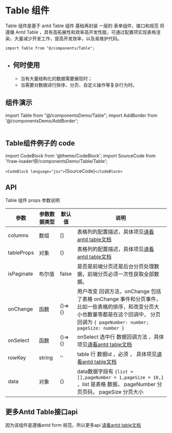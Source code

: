 # Table 组件

Table  组件是基于 antd Table  组件 基础再封装 一层的 表单组件，接口和规范 将遵循 Antd  Table ，具有高拓展性和效率高开发性能，可通过配置项实现表格渲染，大量减少开发工作，提高开发效率，以及易维护代码。

```
import Table from "@/components/Table";
```

- ## 何时使用

  - 当有大量结构化的数据需要展现时；
  - 当需要对数据进行排序、分页、自定义操作等复杂行为时。

## 组件演示

import Table  from   "@/componentsDemo/Table";
import AddBorder from '@/componentsDemo/AddBorder';

<AddBorder> 
  <Table> </Table>
</AddBorder>

## Table组件例子的 code

import CodeBlock from '@theme/CodeBlock';
import  SourceCode  from '!!raw-loader!@/componentsDemo/Table/Table';

`<CodeBlock language="jsx">`{SourceCode}`</CodeBlock>`

## API

Table 组件 props
参数说明

| 参数       | 参数数据类型 | 默认值 | 说明                                                                                                                                                                                  |
| ---------- | ------------ | ------ | ------------------------------------------------------------------------------------------------------------------------------------------------------------------------------------- |
| columns    | 数组         | []     | 表格列的配置描述，具体项见[请看antd table文档](https://ant-design.antgroup.com/components/table-cn#column)                                                                               |
| tableProps | 对象         | {}     | 表格列的配置描述，具体项见[请看antd table文档](https://ant-design.antgroup.com/components/table-cn)                                                                                      |
| isPaginate | 布尔值       | false  | 是否是前端分页还是后台分页处理数据，前端分页必须一次性获取全部数据。                                                                                                                  |
| onChange   | 函数         | ()=>{} | 用户改变 回调方法，onChange 包括了表格 onChange 事件和分页事件，比如一些表格的排序，和改变分页大小也数量等都是在这个回调中， 分页回调为 ``{ pageNumber: number; pageSize: number } `` |
| onSelect   | 函数         | ()=>{} | onSelect 选中行 数据回调方法  ，具体项见[请看antd table文档](https://ant-design.antgroup.com/components/table-cn)                                                                        |
| rowKey     | string       | ''     | table 行 数据id ，必须 ， 具体项见[请看antd table文档](https://ant-design.antgroup.com/components/table-cn)                                                                              |
| data       | 对象         | {}     | data数据字段有 ``{list = [],pageNumber = 1,pageSize = 10,}``  ，list 是表格 数据， pageNumber 分页页码， pageSize 分页大小                                                            |

## 更多Antd Table接口api

因为该组件是遵循antd form 规范，所以更多api  [请看antd table文档](https://ant-design.antgroup.com/components/table-cn)
